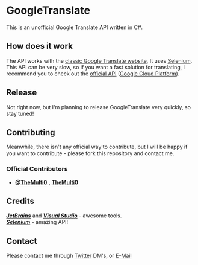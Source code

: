 # GoogleTranslate

This is an unofficial Google Translate API written in C#. <br/>

## How does it work

The API works with the [classic Google Translate website](https://translate.google.com/),
It uses [Selenium](https://github.com/SeleniumHQ/selenium). <br/>
This API can be very slow, so if you want a fast solution for translating, I recommend you to check out the [official API](https://cloud.google.com/translate/)
 ([Google Cloud Platform](https://cloud.google.com/)).<br/>
 
## Release

Not right now, but I'm planning to release GoogleTranslate very quickly, so stay tuned!
 
## Contributing

Meanwhile, there isn't any official way to contribute, but I will be happy if you want to contribute - please fork this repository and contact me. <br/>

### Official Contributors
* [**@TheMulti0**](https://twitter.com/TheMulti0) , [**TheMulti0**](https://github.com/TheMulti0)


## Credits

[***JetBrains***](https://www.jetbrains.com/) and [***Visual Studio***](https://www.visualstudio.com/) - awesome tools. <br/>
[***Selenium***](https://github.com/SeleniumHQ/selenium) - amazing API! </br>

## Contact

Please contact me through [Twitter](https://twitter.com/TheMulti0) DM's, or [E-Mail](multi@codeprecise.com)
